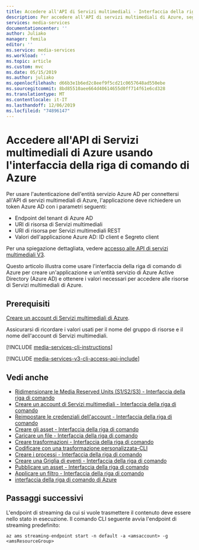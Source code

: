 ```yaml
---
title: Accedere all'API di Servizi multimediali - Interfaccia della riga di comando di Azure | Microsoft Docs
description: Per accedere all'API di servizi multimediali di Azure, seguire la procedura illustrata in questo articolo.
services: media-services
documentationcenter: ''
author: Juliako
manager: femila
editor: ''
ms.service: media-services
ms.workload: ''
ms.topic: article
ms.custom: mvc
ms.date: 05/15/2019
ms.author: juliako
ms.openlocfilehash: d66b3e1b6ed2c8eef9f5cd21c0657648ad550ebe
ms.sourcegitcommit: 8bd85510aee664d40614655d0ff714f61e6cd328
ms.translationtype: MT
ms.contentlocale: it-IT
ms.lasthandoff: 12/06/2019
ms.locfileid: "74896147"
---
```

# <a name="access-azure-media-services-api-with-the-azure-cli"></a>Accedere all'API di Servizi multimediali di Azure usando l'interfaccia della riga di comando di Azure
 
Per usare l'autenticazione dell'entità servizio Azure AD per connettersi all'API di servizi multimediali di Azure, l'applicazione deve richiedere un token Azure AD con i parametri seguenti:

* Endpoint del tenant di Azure AD
* URI di risorsa di Servizi multimediali
* URI di risorsa per Servizi multimediali REST
* Valori dell'applicazione Azure AD: ID client e Segreto client

Per una spiegazione dettagliata, vedere [accesso alle API di servizi multimediali V3](media-services-apis-overview.md#accessing-the-azure-media-services-api).

Questo articolo illustra come usare l'interfaccia della riga di comando di Azure per creare un'applicazione e un'entità servizio di Azure Active Directory (Azure AD) e ottenere i valori necessari per accedere alle risorse di Servizi multimediali di Azure.

## <a name="prerequisites"></a>Prerequisiti 

[Creare un account di Servizi multimediali di Azure](create-account-cli-how-to.md).

Assicurarsi di ricordare i valori usati per il nome del gruppo di risorse e il nome dell'account di Servizi multimediali.
 
[!INCLUDE [media-services-cli-instructions](../../../includes/media-services-cli-instructions.md)]

[!INCLUDE [media-services-v3-cli-access-api-include](../../../includes/media-services-v3-cli-access-api-include.md)]

## <a name="see-also"></a>Vedi anche

- [Ridimensionare le Media Reserved Units (S1/S2/S3) - Interfaccia della riga di comando](media-reserved-units-cli-how-to.md)
- [Creare un account di Servizi multimediali - Interfaccia della riga di comando](create-account-cli-how-to.md) 
- [Reimpostare le credenziali dell'account - Interfaccia della riga di comando](cli-reset-account-credentials.md)
- [Creare gli asset - Interfaccia della riga di comando](cli-create-asset.md)
- [Caricare un file - Interfaccia della riga di comando](cli-upload-file-asset.md)
- [Creare trasformazioni - Interfaccia della riga di comando](cli-create-transform.md)
- [Codificare con una trasformazione personalizzata-CLI](custom-preset-cli-howto.md)
- [Creare i processi - Interfaccia della riga di comando](cli-create-jobs.md)
- [Creare una Griglia di eventi - Interfaccia della riga di comando](job-state-events-cli-how-to.md)
- [Pubblicare un asset - Interfaccia della riga di comando](cli-publish-asset.md)
- [Applicare un filtro - Interfaccia della riga di comando](filters-dynamic-manifest-cli-howto.md)
- [interfaccia della riga di comando di Azure](https://docs.microsoft.com/cli/azure/ams?view=azure-cli-latest)

## <a name="next-steps"></a>Passaggi successivi

L'endpoint di streaming da cui si vuole trasmettere il contenuto deve essere nello stato in esecuzione. Il comando CLI seguente avvia l'endpoint di streaming predefinito:

`az ams streaming-endpoint start -n default -a <amsaccount> -g <amsResourceGroup>`

